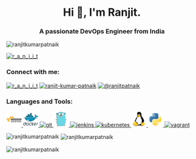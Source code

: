 <h1 align="center">Hi 👋, I'm Ranjit.</h1>
<h3 align="center">A passionate DevOps Engineer from India</h3>

<p align="left"> <img src="https://komarev.com/ghpvc/?username=ranjitkumarpatnaik&label=Profile%20views&color=0e75b6&style=flat" alt="ranjitkumarpatnaik" /> </p>

<p align="left"> <a href="https://twitter.com/r_a_n_j_i_t" target="blank"><img src="https://img.shields.io/twitter/follow/r_a_n_j_i_t?logo=twitter&style=for-the-badge" alt="r_a_n_j_i_t" /></a> </p>

<h3 align="left">Connect with me:</h3>
<p align="left">
<a href="https://twitter.com/r_a_n_j_i_t" target="blank"><img align="center" src="https://raw.githubusercontent.com/rahuldkjain/github-profile-readme-generator/master/src/images/icons/Social/twitter.svg" alt="r_a_n_j_i_t" height="30" width="40" /></a>
<a href="https://linkedin.com/in/ranjit-kumar-patnaik" target="blank"><img align="center" src="https://raw.githubusercontent.com/rahuldkjain/github-profile-readme-generator/master/src/images/icons/Social/linked-in-alt.svg" alt="ranjit-kumar-patnaik" height="30" width="40" /></a>
<a href="https://medium.com/@ranjitpatnaik" target="blank"><img align="center" src="https://raw.githubusercontent.com/rahuldkjain/github-profile-readme-generator/master/src/images/icons/Social/medium.svg" alt="@ranjitpatnaik" height="30" width="40" /></a>
</p>

<h3 align="left">Languages and Tools:</h3>
<p align="left"> <a href="https://aws.amazon.com" target="_blank" rel="noreferrer"> <img src="https://raw.githubusercontent.com/devicons/devicon/master/icons/amazonwebservices/amazonwebservices-original-wordmark.svg" alt="aws" width="40" height="40"/> </a> <a href="https://www.docker.com/" target="_blank" rel="noreferrer"> <img src="https://raw.githubusercontent.com/devicons/devicon/master/icons/docker/docker-original-wordmark.svg" alt="docker" width="40" height="40"/> </a> <a href="https://git-scm.com/" target="_blank" rel="noreferrer"> <img src="https://www.vectorlogo.zone/logos/git-scm/git-scm-icon.svg" alt="git" width="40" height="40"/> </a> <a href="https://golang.org" target="_blank" rel="noreferrer"> <img src="https://raw.githubusercontent.com/devicons/devicon/master/icons/go/go-original.svg" alt="go" width="40" height="40"/> </a> <a href="https://www.jenkins.io" target="_blank" rel="noreferrer"> <img src="https://www.vectorlogo.zone/logos/jenkins/jenkins-icon.svg" alt="jenkins" width="40" height="40"/> </a> <a href="https://kubernetes.io" target="_blank" rel="noreferrer"> <img src="https://www.vectorlogo.zone/logos/kubernetes/kubernetes-icon.svg" alt="kubernetes" width="40" height="40"/> </a> <a href="https://www.linux.org/" target="_blank" rel="noreferrer"> <img src="https://raw.githubusercontent.com/devicons/devicon/master/icons/linux/linux-original.svg" alt="linux" width="40" height="40"/> </a> <a href="https://www.python.org" target="_blank" rel="noreferrer"> <img src="https://raw.githubusercontent.com/devicons/devicon/master/icons/python/python-original.svg" alt="python" width="40" height="40"/> </a> <a href="https://www.vagrantup.com/" target="_blank" rel="noreferrer"> <img src="https://www.vectorlogo.zone/logos/vagrantup/vagrantup-icon.svg" alt="vagrant" width="40" height="40"/> </a> </p>

<p><img align="left" src="https://github-readme-stats.vercel.app/api/top-langs?username=ranjitkumarpatnaik&show_icons=true&locale=en&layout=compact" alt="ranjitkumarpatnaik" /></p>

<p>&nbsp;<img align="center" src="https://github-readme-stats.vercel.app/api?username=ranjitkumarpatnaik&show_icons=true&locale=en" alt="ranjitkumarpatnaik" /></p>

<p><img align="center" src="https://github-readme-streak-stats.herokuapp.com/?user=ranjitkumarpatnaik&" alt="ranjitkumarpatnaik" /></p>

